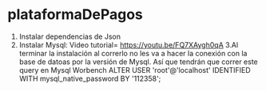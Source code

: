 # plataformaDePagos

1. Instalar dependencias de Json
2. Instalar Mysql: 
Video tutorial= https://youtu.be/FQ7XAygh0qA
3.Al terminar la instalación al correrlo no les va a hacer la conexión con la base de datoas por la versión de Mysql. Así que tendrán que correr este query en Mysql Worbench
ALTER USER 'root'@'localhost' IDENTIFIED WITH mysql_native_password BY '112358';